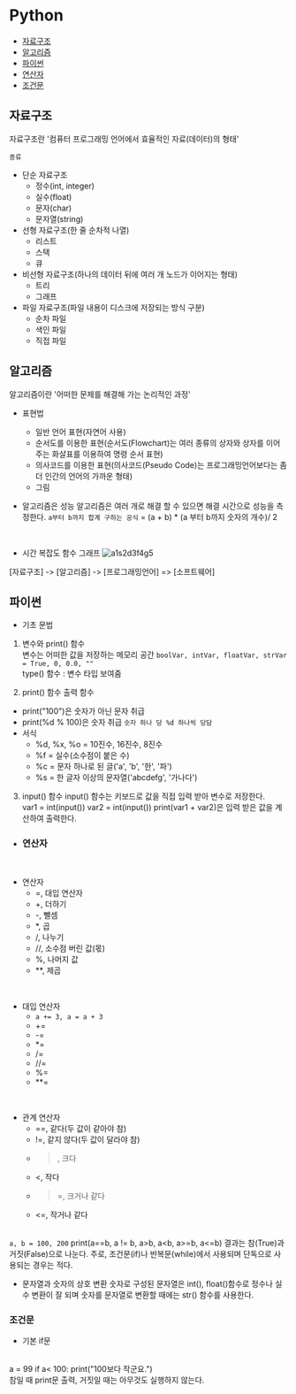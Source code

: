 # Python

* [자료구조](#자료구조)
* [알고리즘](#알고리즘)
* [파이썬](#파이썬)
* [연산자](#연산자)
* [조건문](#조건문)

## 자료구조

자료구조란 '컴퓨터 프로그래밍 언어에서 효율적인 자료(데이터)의 형태'

`종류`
- 단순 자료구조
    - 정수(int, integer)
    - 실수(float)
    - 문자(char)
    - 문자열(string)<br>
- 선형 자료구조(한 줄 순차적 나열)
    - 리스트
    - 스택
    - 큐<br>
- 비선형 자료구조(하나의 데이터 뒤에 여러 개 노드가 이어지는 형태)
    - 트리
    - 그래프<br>
- 파일 자료구조(파일 내용이 디스크에 저장되는 방식 구분)
    - 순차 파일
    - 색인 파일
    - 직접 파일<br>

## 알고리즘

알고리즘이란 '어떠한 문제를 해결해 가는 논리적인 과정'

- 표현법
    - 일반 언어 표현(자연어 사용)
    - 순서도를 이용한 표현(순서도(Flowchart)는 여러 종류의 상자와 상자를 이어 주는 화살표를 이용하여 명령 순서 표현)
    - 의사코드를 이용한 표현(의사코드(Pseudo Code)는 프로그래밍언어보다는 좀 더 인간의 언어의 가까운 형태)
    - 그림<br>

- 알고리즘은 성능
알고리즘은 여러 개로 해결 할 수 있으면 해결 시간으로 성능을 측정한다.
`a부터 b까지 합계 구하는 공식` = (a + b) * (a 부터 b까지 숫자의 개수)/ 2
<br>

- 시간 복잡도 함수 그래프
![a1s2d3f4g5](https://user-images.githubusercontent.com/85389685/190129750-cf663b72-1b57-4eb1-96d8-e8ce4b7c8509.png)

[자료구조] -> [알고리즘] -> [프로그래밍언어] => [소프트웨어]


## 파이썬

- 기초 문법
1. 변수와 print() 함수<br>
변수는 어떠한 값을 저장하는 메모리 공간
`boolVar, intVar, floatVar, strVar = True, 0, 0.0, ""`<br>
type() 함수 : 변수 타입 보여줌<br>

2. print() 함수
출력 함수
- print("100")은 숫자가 아닌 문자 취급
- print(%d % 100)은 숫자 취급
`숫자 하나 당 %d 하나씩 당담`<br>
- 서식
    - %d, %x, %o = 10진수, 16진수, 8진수
    - %f = 실수(소수점이 붙은 수)
    - %c = 문자 하나로 된 글('a', 'b', '한', '파')
    - %s = 한 글자 이상의 문자열('abcdefg', '가나다')<br>

3. input() 함수
input() 함수는 키보드로 값을 직접 입력 받아 변수로 저장한다.<br>
var1 = int(input())
var2 = int(input())
print(var1 + var2)은 입력 받은 값을 계산하여 출력한다.<br>


- ### 연산자
<br>

- 연산자
    - =, 대입 연산자
    - +, 더하기
    - -, 뺄셈
    - *, 곱
    - /, 나누기
    - //, 소수점 버린 값(몫)
    - %, 나머지 값
    - **, 제곱
<br>

- 대입 연산자
    - `a += 3, a = a + 3`
    - +=
    - -=
    - *=
    - /=
    - //=
    - %=
    - **=
 <br>   

- 관계 연산자
    - ==, 같다(두 값이 같아야 참)
    - !=, 같지 않다(두 값이 달라야 참)
    -  >, 크다
    - <, 작다
    - >=, 크거나 같다
    - <=, 작거나 같다
    <br>
`a, b = 100, 200`
print(a==b, a != b, a>b, a<b, a>=b, a<=b)
결과는 참(True)과 거짓(False)으로 나눈다.
주로, 조건문(if)나 반복문(while)에서 사용되며 단독으로 사용되는 경우는 적다.

- 문자열과 숫자의 상호 변환
숫자로 구성된 문자열은 int(), float()함수로 정수나 실수 변환이 잘 되며 숫자를 문자열로 변환할 때에는 str() 함수를 사용한다.

### 조건문
- 기본 if문
<br>
a = 99
if a< 100:
    print("100보다 작군요.")
<br>
참일 때 print문 출력, 거짓일 때는 아무것도 실행하지 않는다.